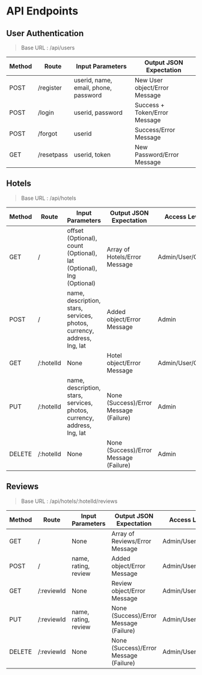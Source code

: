 # API Endpoints

## User Authentication

> Base URL : /api/users

Method | Route | Input Parameters | Output JSON Expectation
--- | --- | --- | ---
POST | /register | userid, name, email, phone, password | New User object/Error Message
POST | /login | userid, password | Success + Token/Error Message
POST | /forgot | userid | Success/Error Message
GET | /resetpass | userid, token | New Password/Error Message

## Hotels

> Base URL : /api/hotels

Method | Route | Input Parameters | Output JSON Expectation | Access Level
--- | --- | --- | --- | ---
GET | / | offset (Optional), count (Optional), lat (Optional), lng (Optional) | Array of Hotels/Error Message | Admin/User/Guest
POST | / | name, description, stars, services, photos, currency, address, lng, lat | Added object/Error Message | Admin
GET | /:hotelId | None | Hotel object/Error Message | Admin/User/Guest
PUT | /:hotelId | name, description, stars, services, photos, currency, address, lng, lat | None (Success)/Error Message (Failure) | Admin
DELETE | /:hotelId | None | None (Success)/Error Message (Failure) | Admin

## Reviews

> Base URL : /api/hotels/:hotelId/reviews

Method | Route | Input Parameters | Output JSON Expectation | Access Level
--- | --- | --- | --- | ---
GET | / | None | Array of Reviews/Error Message | Admin/User/Guest
POST | / | name, rating, review | Added object/Error Message | Admin/User
GET | /:reviewId | None | Review object/Error Message | Admin/User/Guest
PUT | /:reviewId | name, rating, review | None (Success)/Error Message (Failure) | Admin/User
DELETE | /:reviewId | None | None (Success)/Error Message (Failure) | Admin/User
